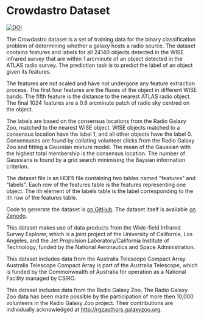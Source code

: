 # Crowdastro Dataset

[![DOI](https://zenodo.org/badge/doi/10.5281/zenodo.58316.svg)](http://dx.doi.org/10.5281/zenodo.58316)

The Crowdastro dataset is a set of training data for the binary classification problem of determining whether a galaxy hosts a radio source. The dataset contains features and labels for all 24140 objects detected in the WISE infrared survey that are within 1 arcminute of an object detected in the ATLAS radio survey. The prediction task is to predict the label of an object given its features.

The features are not scaled and have not undergone any feature extraction process. The first four features are the fluxes of the object in different WISE bands. The fifth feature is the distance to the nearest ATLAS radio object. The final 1024 features are a 0.8 arcminute patch of radio sky centred on the object.

The labels are based on the consensus locations from the Radio Galaxy Zoo, matched to the nearest WISE object. WISE objects matched to a consensus location have the label 1, and all other objects have the label 0. Consensuses are found by collating volunteer clicks from the Radio Galaxy Zoo and fitting a Gaussian mixture model. The mean of the Gaussian with the highest total membership is the consensus location. The number of Gaussians is found by a grid search minimising the Baysian information criterion.

The dataset file is an HDF5 file containing two tables named "features" and "labels". Each row of the features table is the features representing one object. The ith element of the labels table is the label corresponding to the ith row of the features table.

Code to generate the dataset is [on GitHub](https://github.com/chengsoonong/crowdastro). The dataset itself is available [on Zenodo](http://dx.doi.org/10.5281/zenodo.58316).

This dataset makes use of data products from the Wide-field Infrared Survey Explorer, which is a joint project of the University of California, Los Angeles, and the Jet Propulsion Laboratory/California Institute of Technology, funded by the National Aeronautics and Space Administration.

This dataset includes data from the Australia Telescope Compact Array. Australia Telescope Compact Array is part of the Australia Telescope, which is funded by the Commonwealth of Australia for operation as a National Facility managed by CSIRO.

This dataset includes data from the Radio Galaxy Zoo. The Radio Galaxy Zoo data has been made possible by the participation of more then 10,000 volunteers in the Radio Galaxy Zoo project. Their contributions are individually acknowledged at http://rgzauthors.galaxyzoo.org.
